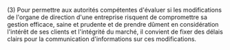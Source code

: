 (3) Pour permettre aux autorités compétentes d'évaluer si les modifications de l'organe de direction d'une entreprise risquent de compromettre sa gestion efficace, saine et prudente et de prendre dûment en considération l'intérêt de ses clients et l'intégrité du marché, il convient de fixer des délais clairs pour la communication d'informations sur ces modifications.